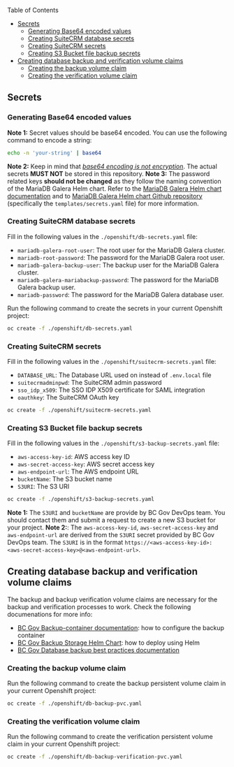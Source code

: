 Table of Contents

- [Secrets](#secrets)
  - [Generating Base64 encoded values](#generating-base64-encoded-values)
  - [Creating SuiteCRM database secrets](#creating-suitecrm-database-secrets)
  - [Creating SuiteCRM secrets](#creating-suitecrm-secrets)
  - [Creating S3 Bucket file backup secrets](#creating-s3-bucket-file-backup-secrets)
- [Creating database backup and verification volume claims](#creating-database-backup-and-verification-volume-claims)
  - [Creating the backup volume claim](#creating-the-backup-volume-claim)
  - [Creating the verification volume claim](#creating-the-verification-volume-claim)

## Secrets

### Generating Base64 encoded values

**Note 1:** Secret values should be base64 encoded. You can use the following command to encode a string:

```bash
echo -n 'your-string' | base64
```

**Note 2:** Keep in mind that <ins>*base64 encoding is not encryption*</ins>. The actual secrets **MUST NOT** be stored in this repository.
**Note 3:** The password related keys **should not be changed** as they follow the naming convention of the MariaDB Galera Helm chart. Refer to the [MariaDB Galera Helm chart documentation](https://artifacthub.io/packages/helm/bitnami/mariadb-galera) and to [MariaDB Galera Helm chart Github repository](https://github.com/bitnami/charts/tree/main/bitnami/mariadb-galera) (specifically the `templates/secrets.yaml` file) for more information.

### Creating SuiteCRM database secrets

Fill in the following values in the `./openshift/db-secrets.yaml` file:

- `mariadb-galera-root-user`: The root user for the MariaDB Galera cluster.
- `mariadb-root-password`: The password for the MariaDB Galera root user.
- `mariadb-galera-backup-user`: The backup user for the MariaDB Galera cluster.
- `mariadb-galera-mariabackup-password`: The password for the MariaDB Galera backup user.
- `mariadb-password`: The password for the MariaDB Galera database user.

Run the following command to create the secrets in your current Openshift project:

```bash
oc create -f ./openshift/db-secrets.yaml
```
### Creating SuiteCRM secrets

Fill in the following values in the `./openshift/suitecrm-secrets.yaml` file:

- `DATABASE_URL`: The Database URL used on instead of `.env.local` file
- `suitecrmadminpwd`: The SuiteCRM admin password
- `sso_idp_x509`: The SSO IDP X509 certificate for SAML integration
- `oauthkey`: The SuiteCRM OAuth key

```bash
oc create -f ./openshift/suitecrm-secrets.yaml
```

### Creating S3 Bucket file backup secrets

Fill in the following values in the `./openshift/s3-backup-secrets.yaml` file:

- `aws-access-key-id`: AWS access key ID
- `aws-secret-access-key`: AWS secret access key
- `aws-endpoint-url`: The AWS endpoint URL
- `bucketName`: The S3 bucket name
- `S3URI`: The S3 URI

```bash
oc create -f ./openshift/s3-backup-secrets.yaml
```

**Note 1:** The `S3URI` and `bucketName` are provide by BC Gov DevOps team. You should contact them and submit a request to create a new S3 bucket for your project.
**Note 2:**: The `aws-access-key-id`, `aws-secret-access-key` and `aws-endpoint-url` are derived from the `S3URI` secret provided by BC Gov DevOps team. The `S3URI` is in the format `https://<aws-access-key-id>:<aws-secret-access-key>@<aws-endpoint-url>`.

## Creating database backup and verification volume claims

The backup and backup verification volume claims are necessary for the backup and verification processes to work. Check the following documenations for more info:

- [BC Gov Backup-container documentation](https://github.com/BCDevOps/backup-container): how to configure the backup container
- [BC Gov Backup Storage Helm Chart](https://github.com/bcgov/helm-charts/tree/master/charts/backup-storage): how to deploy using Helm
- [BC Gov Database backup best practices documentation](https://developer.gov.bc.ca/docs/default/component/platform-developer-docs/docs/database-and-api-management/database-backup-best-practices/)

### Creating the backup volume claim

Run the following command to create the backup persistent volume claim in your current Openshift project:

```bash
oc create -f ./openshift/db-backup-pvc.yaml
```

### Creating the verification volume claim

Run the following command to create the verification persistent volume claim in your current Openshift project:

```bash
oc create -f ./openshift/db-backup-verification-pvc.yaml
```